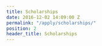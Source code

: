 ```yaml
---
title: Scholarships
date: 2016-12-02 14:09:00 Z
permalink: "/apply/scholarships/"
position: 2
header_title: Scholarships
---
```


